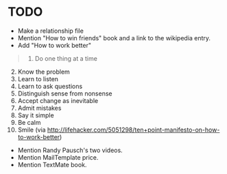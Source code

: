 # TODO

* Make a relationship file
* Mention "How to win friends" book and a link to the wikipedia entry.
* Add "How to work better"

>1. Do one thing at a time
2. Know the problem
3. Learn to listen
4. Learn to ask questions
5. Distinguish sense from nonsense
6. Accept change as inevitable
7. Admit mistakes
8. Say it simple
9. Be calm
10. Smile
(via <http://lifehacker.com/5051298/ten+point-manifesto-on-how-to-work-better>)

* Mention Randy Pausch's two videos.
* Mention MailTemplate price.
* Mention TextMate book.